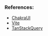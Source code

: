 ### References:

- [ChakraUI](https://www.chakra-ui.com/)
- [Vite](https://v3.vitejs.dev/guide/)
- [TanStackQuery](https://tanstack.com/query/latest/docs/framework/react/overview)
